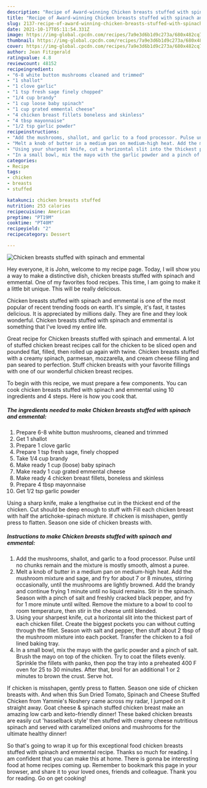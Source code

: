 ```yaml
---
description: "Recipe of Award-winning Chicken breasts stuffed with spinach and emmental"
title: "Recipe of Award-winning Chicken breasts stuffed with spinach and emmental"
slug: 2137-recipe-of-award-winning-chicken-breasts-stuffed-with-spinach-and-emmental
date: 2021-10-17T05:11:54.331Z
image: https://img-global.cpcdn.com/recipes/7a9e3d6b1d9c273a/680x482cq70/chicken-breasts-stuffed-with-spinach-and-emmental-recipe-main-photo.jpg
thumbnail: https://img-global.cpcdn.com/recipes/7a9e3d6b1d9c273a/680x482cq70/chicken-breasts-stuffed-with-spinach-and-emmental-recipe-main-photo.jpg
cover: https://img-global.cpcdn.com/recipes/7a9e3d6b1d9c273a/680x482cq70/chicken-breasts-stuffed-with-spinach-and-emmental-recipe-main-photo.jpg
author: Jean Fitzgerald
ratingvalue: 4.8
reviewcount: 48152
recipeingredient:
- "6-8 white button mushrooms cleaned and trimmed"
- "1 shallot"
- "1 clove garlic"
- "1 tsp fresh sage finely chopped"
- "1/4 cup brandy"
- "1 cup loose baby spinach"
- "1 cup grated emmental cheese"
- "4 chicken breast fillets boneless and skinless"
- "4 tbsp mayonnaise"
- "1/2 tsp garlic powder"
recipeinstructions:
- "Add the mushrooms, shallot, and garlic to a food processor. Pulse until no chunks remain and the mixture is mostly smooth, almost a puree."
- "Melt a knob of butter in a medium pan on medium-high heat. Add the mushroom mixture and sage, and fry for about 7 or 8 minutes, stirring occasionally, until the mushrooms are lightly browned. Add the brandy and continue frying 1 minute until no liquid remains. Stir in the spinach. Season with a pinch of salt and freshly cracked black pepper, and fry for 1 more minute until wilted. Remove the mixture to a bowl to cool to room temperature, then stir in the cheese until blended."
- "Using your sharpest knife, cut a horizontal slit into the thickest part of each chicken fillet. Create the biggest pockets you can without cutting through the fillet. Season with salt and pepper, then stuff about 2 tbsp of the mushroom mixture into each pocket. Transfer the chicken to a foil lined baking tray."
- "In a small bowl, mix the mayo with the garlic powder and a pinch of salt. Brush the mayo on top of the chicken. Try to coat the fillets evenly. Sprinkle the fillets with panko, then pop the tray into a preheated 400 F oven for 25 to 30 minutes. After that, broil for an additional 1 or 2 minutes to brown the crust. Serve hot."
categories:
- Recipe
tags:
- chicken
- breasts
- stuffed

katakunci: chicken breasts stuffed 
nutrition: 253 calories
recipecuisine: American
preptime: "PT19M"
cooktime: "PT40M"
recipeyield: "2"
recipecategory: Dessert

---
```



![Chicken breasts stuffed with spinach and emmental](https://img-global.cpcdn.com/recipes/7a9e3d6b1d9c273a/680x482cq70/chicken-breasts-stuffed-with-spinach-and-emmental-recipe-main-photo.jpg)

Hey everyone, it is John, welcome to my recipe page. Today, I will show you a way to make a distinctive dish, chicken breasts stuffed with spinach and emmental. One of my favorites food recipes. This time, I am going to make it a little bit unique. This will be really delicious.

Chicken breasts stuffed with spinach and emmental is one of the most popular of recent trending foods on earth. It's simple, it's fast, it tastes delicious. It is appreciated by millions daily. They are fine and they look wonderful. Chicken breasts stuffed with spinach and emmental is something that I've loved my entire life.

Great recipe for Chicken breasts stuffed with spinach and emmental. A lot of stuffed chicken breast recipes call for the chicken to be sliced open and pounded flat, filled, then rolled up again with twine. Chicken breasts stuffed with a creamy spinach, parmesan, mozzarella, and cream cheese filling and pan seared to perfection. Stuff chicken breasts with your favorite fillings with one of our wonderful chicken breast recipes.


To begin with this recipe, we must prepare a few components. You can cook chicken breasts stuffed with spinach and emmental using 10 ingredients and 4 steps. Here is how you cook that.

<!--inarticleads1-->

##### The ingredients needed to make Chicken breasts stuffed with spinach and emmental:

1. Prepare 6-8 white button mushrooms, cleaned and trimmed
1. Get 1 shallot
1. Prepare 1 clove garlic
1. Prepare 1 tsp fresh sage, finely chopped
1. Take 1/4 cup brandy
1. Make ready 1 cup (loose) baby spinach
1. Make ready 1 cup grated emmental cheese
1. Make ready 4 chicken breast fillets, boneless and skinless
1. Prepare 4 tbsp mayonnaise
1. Get 1/2 tsp garlic powder


Using a sharp knife, make a lengthwise cut in the thickest end of the chicken. Cut should be deep enough to stuff with Fill each chicken breast with half the artichoke-spinach mixture. If chicken is misshapen, gently press to flatten. Season one side of chicken breasts with. 

<!--inarticleads2-->

##### Instructions to make Chicken breasts stuffed with spinach and emmental:

1. Add the mushrooms, shallot, and garlic to a food processor. Pulse until no chunks remain and the mixture is mostly smooth, almost a puree.
1. Melt a knob of butter in a medium pan on medium-high heat. Add the mushroom mixture and sage, and fry for about 7 or 8 minutes, stirring occasionally, until the mushrooms are lightly browned. Add the brandy and continue frying 1 minute until no liquid remains. Stir in the spinach. Season with a pinch of salt and freshly cracked black pepper, and fry for 1 more minute until wilted. Remove the mixture to a bowl to cool to room temperature, then stir in the cheese until blended.
1. Using your sharpest knife, cut a horizontal slit into the thickest part of each chicken fillet. Create the biggest pockets you can without cutting through the fillet. Season with salt and pepper, then stuff about 2 tbsp of the mushroom mixture into each pocket. Transfer the chicken to a foil lined baking tray.
1. In a small bowl, mix the mayo with the garlic powder and a pinch of salt. Brush the mayo on top of the chicken. Try to coat the fillets evenly. Sprinkle the fillets with panko, then pop the tray into a preheated 400 F oven for 25 to 30 minutes. After that, broil for an additional 1 or 2 minutes to brown the crust. Serve hot.


If chicken is misshapen, gently press to flatten. Season one side of chicken breasts with. And when this Sun Dried Tomato, Spinach and Cheese Stuffed Chicken from Yammie&#39;s Noshery came across my radar, I jumped on it straight away. Goat cheese &amp; spinach stuffed chicken breast make an amazing low carb and keto-friendly dinner! These baked chicken breasts are easily cut &#39;hasselback style&#39; then stuffed with creamy cheese nutritious spinach and served with caramelized onions and mushrooms for the ultimate healthy dinner! 

So that's going to wrap it up for this exceptional food chicken breasts stuffed with spinach and emmental recipe. Thanks so much for reading. I am confident that you can make this at home. There is gonna be interesting food at home recipes coming up. Remember to bookmark this page in your browser, and share it to your loved ones, friends and colleague. Thank you for reading. Go on get cooking!
